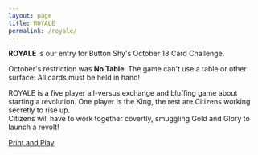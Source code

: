 ```yaml
---
layout: page
title: ROYALE
permalink: /royale/
---
```

<!--<div class="gallery" style="float: right">
  <img src="https://thehexagongames.com/uploaded-files/card-games/royale/title.png" alt="Logo" width="750" height="1050">  Note to self: Image goes here
</div>-->
**ROYALE** is our entry for Button Shy's October 18 Card Challenge.  

October's restriction was **No Table**. The game can't use a table or other surface: All cards must be held in hand!  

<!--<div class="gallery" style="float: left">
  <img src="https://thehexagongames.com/uploaded-files/card-games/champions/Card-Blue.png" alt="Logo" width="250" height="350">
  <img src="https://thehexagongames.com/uploaded-files/card-games/champions/Card-Red.png" alt="Logo" width="250" height="350">
</div> Note to self: add images here-->

ROYALE is a five player all-versus exchange and bluffing game about starting a revolution.
One player is the King, the rest are Citizens working secretly to rise up.  
Citizens will have to work together covertly, smuggling Gold and Glory to launch a revolt!  
  
[Print and Play](https://drive.google.com/open?id=1ZQhPCqGU6D5PuYDKGsNv3zU5PZyNJLw0)
